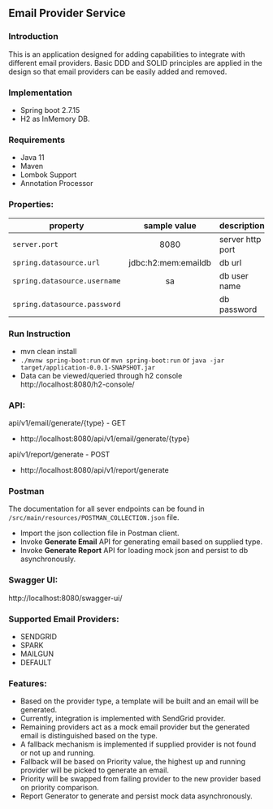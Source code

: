## Email Provider Service

### Introduction

This is an application designed for adding capabilities to integrate with different email providers. Basic DDD and SOLID
principles are applied in the design so that email providers can be easily added and removed.

### Implementation

- Spring boot 2.7.15
- H2 as InMemory DB.

### Requirements

- Java 11
- Maven
- Lombok Support
- Annotation Processor

### Properties:

| property                     |    sample value     | description      |
|------------------------------|:-------------------:|------------------|
| `server.port`                |        8080         | server http port |
| `spring.datasource.url`      | jdbc:h2:mem:emaildb | db url           |
| `spring.datasource.username` |         sa          | db user name     |
| `spring.datasource.password` |                     | db password      |

### Run Instruction

- mvn clean install
- `./mvnw spring-boot:run` or `mvn spring-boot:run` or `java -jar target/application-0.0.1-SNAPSHOT.jar`
- Data can be viewed/queried through h2 console http://localhost:8080/h2-console/

### API:

api/v1/email/generate/{type} - GET

- http://localhost:8080/api/v1/email/generate/{type}

api/v1/report/generate - POST

- http://localhost:8080/api/v1/report/generate

### Postman

The documentation for all sever endpoints can be found in `/src/main/resources/POSTMAN_COLLECTION.json` file.

- Import the json collection file in Postman client.
- Invoke **Generate Email** API for generating email based on supplied type.
- Invoke **Generate Report** API for loading mock json and persist to db asynchronously.

### Swagger UI:

http://localhost:8080/swagger-ui/

### Supported Email Providers:

- SENDGRID
- SPARK
- MAILGUN
- DEFAULT

### Features:

- Based on the provider type, a template will be built and an email will be generated.
- Currently, integration is implemented with SendGrid provider.
- Remaining providers act as a mock email provider but the generated email is distinguished based on the type.
- A fallback mechanism is implemented if supplied provider is not found or not up and running.
- Fallback will be based on Priority value, the highest up and running provider will be picked to generate an email.
- Priority will be swapped from failing provider to the new provider based on priority comparison.
- Report Generator to generate and persist mock data asynchronously.

